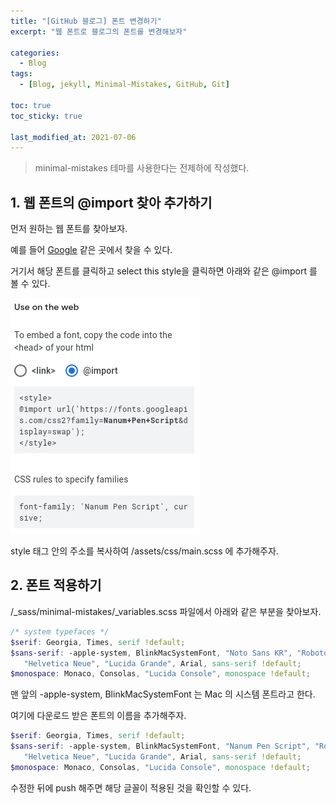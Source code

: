 ```yaml
---
title: "[GitHub 블로그] 폰트 변경하기"
excerpt: "웹 폰트로 블로그의 폰트를 변경해보자"

categories:
  - Blog
tags:
  - [Blog, jekyll, Minimal-Mistakes, GitHub, Git]

toc: true
toc_sticky: true

last_modified_at: 2021-07-06
---
```


> minimal-mistakes 테마를 사용한다는 전제하에 작성했다.

## 1. 웹 폰트의 @import 찾아 추가하기

먼저 원하는 웹 폰트를 찾아보자.

예를 들어 [Google](https://fonts.google.com/?subset=korean) 같은 곳에서 찾을 수 있다.

거기서 해당 폰트를 클릭하고 select this style을 클릭하면 아래와 같은 @import 를 볼 수 있다.

![image](/images/blog-image/Screenshot_font.png)

style 태그 안의 주소를 복사하여 /assets/css/main.scss 에 추가해주자.

## 2. 폰트 적용하기

/_sass/minimal-mistakes/_variables.scss 파일에서 아래와 같은 부분을 찾아보자.

```scss
/* system typefaces */
$serif: Georgia, Times, serif !default;
$sans-serif: -apple-system, BlinkMacSystemFont, "Noto Sans KR", "Roboto", "Segoe UI",
   "Helvetica Neue", "Lucida Grande", Arial, sans-serif !default;
$monospace: Monaco, Consolas, "Lucida Console", monospace !default;
```

맨 앞의 -apple-system, BlinkMacSystemFont 는 Mac 의 시스템 폰트라고 한다.

여기에 다운로드 받은 폰트의 이름을 추가해주자.

```scss
$serif: Georgia, Times, serif !default;
$sans-serif: -apple-system, BlinkMacSystemFont, "Nanum Pen Script", "Roboto", "Segoe UI",
   "Helvetica Neue", "Lucida Grande", Arial, sans-serif !default;
$monospace: Monaco, Consolas, "Lucida Console", monospace !default;
```

수정한 뒤에 push 해주면 해당 글꼴이 적용된 것을 확인할 수 있다.